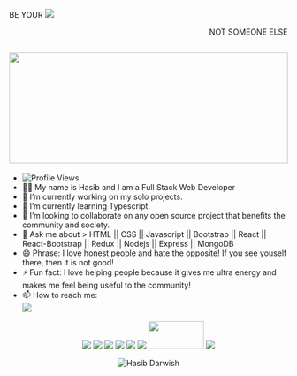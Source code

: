 

<!--
**HasibDarwish/HasibDarwish** is a ✨ _special_ ✨ repository because its `README.md` (this file) appears on your GitHub profile.
Here are some ideas to get you started:

- 🔭 I’m currently working on ...
- 🌱 I’m currently learning ...
- 👯 I’m looking to collaborate on ...
- 🤔 I’m looking for help with ...
- 💬 Ask me about ...
- 📫 How to reach me: ...
- 😄 Pronouns: ...
- ⚡ Fun fact: ...
-->
BE YOUR
<img src="https://upload.wikimedia.org/wikipedia/commons/thumb/8/88/Self-logo.svg/1200px-Self-logo.svg.png" />
<p align="right">NOT SOMEONE ELSE</p> 
<h2 align="center"><img src="https://img.shields.io/badge/Hello!-👋-brightgreen.svg?style=flat-square" disabled width="100%" height="200px"/></h2>

- <img src="https://gpvc.arturio.dev/HasibDarwish" alt="Profile Views">
- 👨‍🎓 My name is Hasib and I am a Full Stack Web Developer <br/>
- 🔭 I’m currently working on my solo projects. <br/>
- 🌱 I’m currently learning Typescript. <br/>
- 👯 I’m looking to collaborate on any open source project that benefits the community and society. <br/>
- 💬 Ask me about > HTML || CSS || Javascript || Bootstrap || React || React-Bootstrap || Redux || Nodejs || Express || MongoDB <br/>
- 😄 Phrase: I love honest people and hate the opposite! If you see youself there, then it is not good!
- ⚡ Fun fact: I love helping people because it gives me ultra energy and makes me feel being useful to the community!
- 📫 How to reach me: <br/><a href="https://www.linkedin.com/in/hasib-darwish-737784211/" target="_blank" title="LinkedIn Profile"><img src="https://img.icons8.com/fluent/50/000000/linkedin.png" /></a>

<p align="center">
  <img src="https://img.icons8.com/color/50/000000/html-5--v1.png"/>
  <img src="https://img.icons8.com/color/50/000000/css3.png"/>
  <img src="https://img.icons8.com/color/50/000000/javascript.png"/>
  <img src="https://img.icons8.com/color/50/000000/bootstrap.png"/>
  <img src="https://img.icons8.com/color/50/000000/react-native.png"/>
  <img src="https://img.icons8.com/color/50/000000/nodejs.png"/>
  <img src="https://devtechnosys.com/insights/wp-content/uploads/2019/06/express-js-logo.png" width="100" height="50"/>
  <img src="https://img.icons8.com/color/50/000000/mongodb.png"/>
   </p> 
</p>

<p align="center"><img align="center" src="https://github-readme-stats.vercel.app/api?username=HasibDarwish&theme=tokyonight&show_icons=true" alt="Hasib Darwish" /></p>
